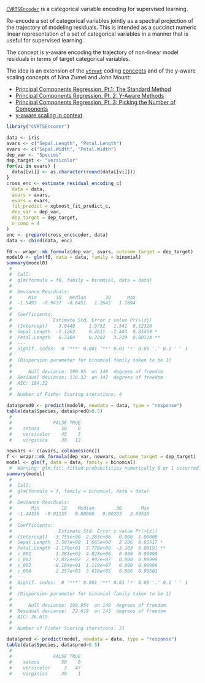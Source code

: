 
<!-- README.md is generated from README.Rmd. Please edit that file -->

[`CVRTSEncoder`](https://github.com/WinVector/CVRTSEncoder) is a
categorical variable encoding for supervised learning.

Re-encode a set of categorical variables jointly as a spectral
projection of the trajectory of modeling residuals. This is intended as
a succinct numeric linear representation of a set of categorical
variables in a manner that is useful for supervised learning.

The concept is y-aware encoding the trajectory of non-linear model
residuals in terms of target categorical variables.

The idea is an extension of the
[`vtreat`](https://github.com/WinVector/vtreat) coding
[concepts](https://github.com/WinVector/vtreat/blob/master/extras/vtreat.pdf)
and of the y-aware scaling concepts of Nina Zumel and John Mount:

  - [Principal Components Regression, Pt.1: The Standard
    Method](http://www.win-vector.com/blog/2016/05/pcr_part1_xonly/)
  - [Principal Components Regression, Pt. 2: Y-Aware
    Methods](http://www.win-vector.com/blog/2016/05/pcr_part2_yaware/)
  - [Principal Components Regression, Pt. 3: Picking the Number of
    Components](http://www.win-vector.com/blog/2016/05/pcr_part3_pickk/)
  - [y-aware scaling in
    context](http://www.win-vector.com/blog/2016/06/y-aware-scaling-in-context/).

<!-- end list -->

``` r
library("CVRTSEncoder")

data <- iris
avars <- c("Sepal.Length", "Petal.Length")
evars <- c("Sepal.Width", "Petal.Width")
dep_var <- "Species"
dep_target <- "versicolor"
for(vi in evars) {
  data[[vi]] <- as.character(round(data[[vi]]))
}
cross_enc <- estimate_residual_encoding_c(
  data = data,
  avars = avars,
  evars = evars,
  fit_predict = xgboost_fit_predict_c,
  dep_var = dep_var,
  dep_target = dep_target,
  n_comp = 4
)
enc <- prepare(cross_enc$coder, data)
data <- cbind(data, enc)

f0 <- wrapr::mk_formula(dep_var, avars, outcome_target = dep_target)
model0 <- glm(f0, data = data, family = binomial)
summary(model0)
 #  
 #  Call:
 #  glm(formula = f0, family = binomial, data = data)
 #  
 #  Deviance Residuals: 
 #      Min       1Q   Median       3Q      Max  
 #  -1.5493  -0.9437  -0.6451   1.2645   1.7894  
 #  
 #  Coefficients:
 #               Estimate Std. Error z value Pr(>|z|)   
 #  (Intercept)    3.0440     1.9752   1.541  0.12328   
 #  Sepal.Length  -1.1262     0.4611  -2.443  0.01459 * 
 #  Petal.Length   0.7369     0.2282   3.229  0.00124 **
 #  ---
 #  Signif. codes:  0 '***' 0.001 '**' 0.01 '*' 0.05 '.' 0.1 ' ' 1
 #  
 #  (Dispersion parameter for binomial family taken to be 1)
 #  
 #      Null deviance: 190.95  on 149  degrees of freedom
 #  Residual deviance: 178.32  on 147  degrees of freedom
 #  AIC: 184.32
 #  
 #  Number of Fisher Scoring iterations: 4

data$pred0 <- predict(model0, newdata = data, type = "response")
table(data$Species, data$pred0>0.5)
 #              
 #               FALSE TRUE
 #    setosa        50    0
 #    versicolor    45    5
 #    virginica     38   12

newvars <- c(avars, colnames(enc))
f <- wrapr::mk_formula(dep_var, newvars, outcome_target = dep_target)
model <- glm(f, data = data, family = binomial)
 #  Warning: glm.fit: fitted probabilities numerically 0 or 1 occurred
summary(model)
 #  
 #  Call:
 #  glm(formula = f, family = binomial, data = data)
 #  
 #  Deviance Residuals: 
 #       Min        1Q    Median        3Q       Max  
 #  -1.44336  -0.01155   0.00000   0.00203   2.69526  
 #  
 #  Coefficients:
 #                 Estimate Std. Error z value Pr(>|z|)   
 #  (Intercept)  -3.755e+00  2.283e+06   0.000  1.00000   
 #  Sepal.Length  3.507e+00  1.665e+00   2.106  0.03517 * 
 #  Petal.Length -1.170e+01  3.770e+00  -3.103  0.00191 **
 #  c_001         1.381e+02  4.828e+06   0.000  0.99998   
 #  c_002        -2.832e+02  2.992e+07   0.000  0.99999   
 #  c_003        -8.104e+01  1.119e+07   0.000  0.99999   
 #  c_004         2.257e+03  3.610e+05   0.006  0.99501   
 #  ---
 #  Signif. codes:  0 '***' 0.001 '**' 0.01 '*' 0.05 '.' 0.1 ' ' 1
 #  
 #  (Dispersion parameter for binomial family taken to be 1)
 #  
 #      Null deviance: 190.954  on 149  degrees of freedom
 #  Residual deviance:  22.619  on 143  degrees of freedom
 #  AIC: 36.619
 #  
 #  Number of Fisher Scoring iterations: 21

data$pred <- predict(model, newdata = data, type = "response")
table(data$Species, data$pred>0.5)
 #              
 #               FALSE TRUE
 #    setosa        50    0
 #    versicolor     3   47
 #    virginica     49    1
```

